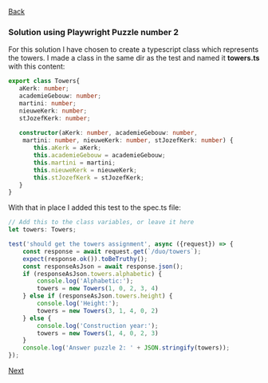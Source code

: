 [Back](../03.%20puzzle2.md)

### Solution using Playwright Puzzle number 2
For this solution I have chosen to create a typescript class which represents the towers. I made a class in the same dir as the test and named it **towers.ts** with this content:
 ```typescript
 export class Towers{  
    aKerk: number;  
    academieGebouw: number;  
    martini: number;  
    nieuweKerk: number;  
    stJozefKerk: number;  
  
    constructor(aKerk: number, academieGebouw: number,
     martini: number, nieuweKerk: number, stJozefKerk: number) {  
        this.aKerk = aKerk;  
        this.academieGebouw = academieGebouw;  
        this.martini = martini;  
        this.nieuweKerk = nieuweKerk;  
        this.stJozefKerk = stJozefKerk;  
    }  
}
```

With that in place I added this test to the spec.ts file:
```typescript
// Add this to the class variables, or leave it here
let towers: Towers;

test('should get the towers assignment', async ({request}) => {  
    const response = await request.get(`/duo/towers`);  
    expect(response.ok()).toBeTruthy();  
    const responseAsJson = await response.json();   
    if (responseAsJson.towers.alphabetic) {  
        console.log('Alphabetic:');  
        towers = new Towers(1, 0, 2, 3, 4)  
    } else if (responseAsJson.towers.height) {  
        console.log('Height:');  
        towers = new Towers(3, 1, 4, 0, 2)  
    } else {  
        console.log('Construction year:');  
        towers = new Towers(1, 4, 0, 2, 3)  
    }  
    console.log('Answer puzzle 2: ' + JSON.stringify(towers));  
});
```

[Next](../04.%20puzzle3.md)
